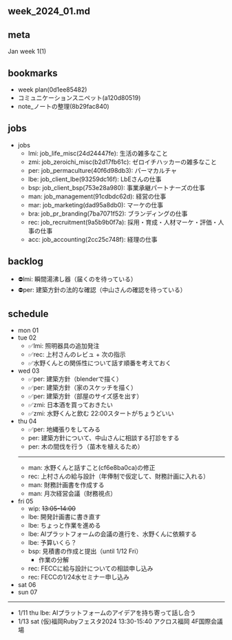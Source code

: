 week_2024_01.md
---

## meta
Jan week 1(1)

## bookmarks
- week plan(0d1ee85482)
- コミュニケーションスニペット(a120d80519)
- note_ノートの整理(8b29fac840)

## jobs
- jobs
  - lmi: job_life_misc(24d24447fe): 生活の雑多なこと
  - zmi: job_zeroichi_misc(b2d17fb61c): ゼロイチハッカーの雑多なこと
  - per: job_permaculture(40f6d98db3): パーマカルチャ
  - lbe: job_client_lbe(93259dc16f): LbEさんの仕事
  - bsp: job_client_bsp(753e28a980): 事業承継パートナーズの仕事
  - man: job_management(91cdbdc62d): 経営の仕事
  - mar: job_marketing(dad95a8db0): マーケの仕事
  - bra: job_pr_branding(7ba7071f52): ブランディングの仕事
  - rec: job_recruitment(9a5b9b0f7a): 採用・育成・人材マーケ・評価・人事の仕事
  - acc: job_accounting(2cc25c748f): 経理の仕事

## backlog
- ⛔️lmi: 瞬間湯沸し器（届くのを待っている）
- ⛔️per: 建築方針の法的な確認（中山さんの確認を待っている）

## schedule
- mon 01
- tue 02
  - ✅lmi: 照明器具の追加発注
  - ✅rec: 上村さんのレビュ + 次の指示
  - ✅水野くんとの関係性について話す順番を考えておく
- wed 03
  - ✅per: 建築方針（blenderで描く）
  - ✅per: 建築方針（家のスケッチを描く）
  - ✅per: 建築方針（部屋のサイズ感を出す）
  - ✅zmi: 日本酒を買っておきたい
  - ✅zmi: 水野くんと飲む 22:00スタートがちょうどいい
- thu 04
  - ✅per: 地縄張りをしてみる
  - per: 建築方針について、中山さんに相談する打診をする
  - per: 木の間伐を行う（苗木を植えるため）
  - ---
  - man: 水野くんと話すこと(cf6e8ba0ca)の修正
  - rec: 上村さんの給与設計（年俸制で仮定して、財務計画に入れる）
  - man: 財務計画書を作成する
  - man: 月次経営会議（財務視点）
- fri 05
  - wip: ~~13:05-14:00~~
  - lbe: 開発計画書に書き直す
  - lbe: ちょっと作業を進める
  - lbe: AIプラットフォームの会議の進行を、水野くんに依頼する
  - lbe: 予算いくら？
  - bsp: 見積書の作成と提出（until 1/12 Fri）
    - 作業の分解
  - rec: FECCに給与設計についての相談申し込み
  - rec: FECCの1/24水セミナー申し込み
- sat 06
- sun 07

---
- 1/11 thu lbe: AIプラットフォームのアイデアを持ち寄って話し合う
- 1/13 sat (仮)福岡Rubyフェスタ2024 13:30-15:40 アクロス福岡 4F国際会議場

